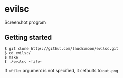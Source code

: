 # evilsc
Screenshot program

## Getting started
```
$ git clone https://github.com/lauchimoon/evilsc.git
$ cd evilsc/
$ make
$ ./evilsc <file>
```
If `<file>` argument is not specified, it defaults to `out.png`
